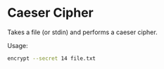# Caeser Cipher

Takes a file (or stdin) and performs a caeser cipher.

Usage:

```bash
encrypt --secret 14 file.txt 
```